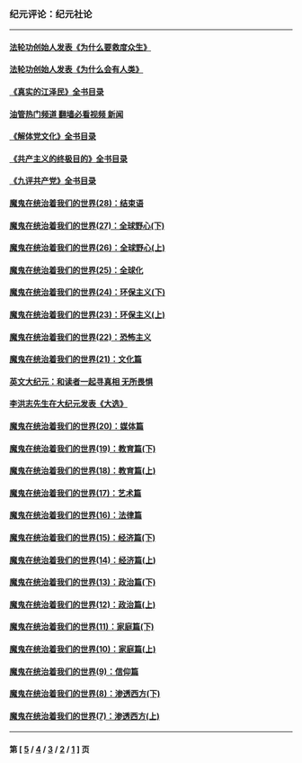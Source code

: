 ### 纪元评论：纪元社论
---
#### [法轮功创始人发表《为什么要救度众生》](../../pages/nsc422/n13975246.md?10130330) 
#### [法轮功创始人发表《为什么会有人类》](../../pages/nsc422/n13912117.md?10130330) 
#### [《真实的江泽民》全书目录](../../pages/nsc422/n13721399.md?10130330) 
#### [油管热门频道 翻墙必看视频 新闻](ok?10130330)
#### [《解体党文化》全书目录](../../pages/nsc422/n13721157.md?10130330) 
#### [《共产主义的终极目的》全书目录](../../pages/nsc422/n13721048.md?10130330) 
#### [《九评共产党》全书目录](../../pages/nsc422/n13708085.md?10130330) 
#### [魔鬼在统治着我们的世界(28)：结束语](../../pages/nsc422/n10936246.md?10130330) 
#### [魔鬼在统治着我们的世界(27)：全球野心(下)](../../pages/nsc422/n10928319.md?10130330) 
#### [魔鬼在统治着我们的世界(26)：全球野心(上)](../../pages/nsc422/n10900318.md?10130330) 
#### [魔鬼在统治着我们的世界(25)：全球化](../../pages/nsc422/n10788205.md?10130330) 
#### [魔鬼在统治着我们的世界(24)：环保主义(下)](../../pages/nsc422/n10695307.md?10130330) 
#### [魔鬼在统治着我们的世界(23)：环保主义(上)](../../pages/nsc422/n10688613.md?10130330) 
#### [魔鬼在统治着我们的世界(22)：恐怖主义](../../pages/nsc422/n10614727.md?10130330) 
#### [魔鬼在统治着我们的世界(21)：文化篇](../../pages/nsc422/n10597706.md?10130330) 
#### [英文大纪元：和读者一起寻真相 无所畏惧](../../pages/nsc422/n12542027.md?10130330) 
#### [李洪志先生在大纪元发表《大选》](../../pages/nsc422/n12534746.md?10130330) 
#### [魔鬼在统治着我们的世界(20)：媒体篇](../../pages/nsc422/n10586579.md?10130330) 
#### [魔鬼在统治着我们的世界(19)：教育篇(下)](../../pages/nsc422/n10564808.md?10130330) 
#### [魔鬼在统治着我们的世界(18)：教育篇(上)](../../pages/nsc422/n10526970.md?10130330) 
#### [魔鬼在统治着我们的世界(17)：艺术篇](../../pages/nsc422/n10499093.md?10130330) 
#### [魔鬼在统治着我们的世界(16)：法律篇](../../pages/nsc422/n10485969.md?10130330) 
#### [魔鬼在统治着我们的世界(15)：经济篇(下)](../../pages/nsc422/n10469975.md?10130330) 
#### [魔鬼在统治着我们的世界(14)：经济篇(上)](../../pages/nsc422/n10457370.md?10130330) 
#### [魔鬼在统治着我们的世界(13)：政治篇(下)](../../pages/nsc422/n10448270.md?10130330) 
#### [魔鬼在统治着我们的世界(12)：政治篇(上)](../../pages/nsc422/n10444576.md?10130330) 
#### [魔鬼在统治着我们的世界(11)：家庭篇(下)](../../pages/nsc422/n10440961.md?10130330) 
#### [魔鬼在统治着我们的世界(10)：家庭篇(上)](../../pages/nsc422/n10435448.md?10130330) 
#### [魔鬼在统治着我们的世界(9)：信仰篇](../../pages/nsc422/n10432159.md?10130330) 
#### [魔鬼在统治着我们的世界(8)：渗透西方(下)](../../pages/nsc422/n10429603.md?10130330) 
#### [魔鬼在统治着我们的世界(7)：渗透西方(上)](../../pages/nsc422/n10426013.md?10130330) 

---
#### 第 [ [5](./5.md?10130330) / [4](./4.md?10130330) / [3](./3.md?10130330) / [2](./2.md?10130330) / [1](./1.md?10130330) ] 页
